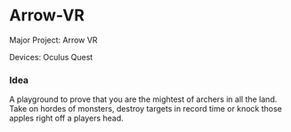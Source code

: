 # Arrow-VR
Major Project: Arrow VR

Devices: Oculus Quest

### Idea
A playground to prove that you are the mightest of archers in all the land. Take on hordes of monsters, destroy targets in record time or knock those apples right
off a players head.
